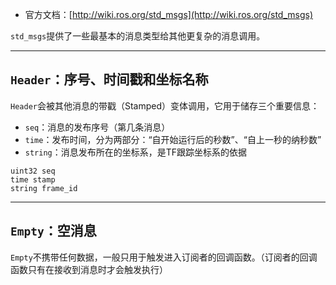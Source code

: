 + 官方文档：[http://wiki.ros.org/std_msgs](http://wiki.ros.org/std_msgs)

`std_msgs`提供了一些最基本的消息类型给其他更复杂的消息调用。

---

## `Header`：序号、时间戳和坐标名称

`Header`会被其他消息的带戳（Stamped）变体调用，它用于储存三个重要信息：

+ `seq`：消息的发布序号（第几条消息）
+ `time`：发布时间，分为两部分：“自开始运行后的秒数”、“自上一秒的纳秒数”
+ `string`：消息发布所在的坐标系，是TF跟踪坐标系的依据

```msg
uint32 seq
time stamp
string frame_id
```

---

## `Empty`：空消息

`Empty`不携带任何数据，一般只用于触发进入订阅者的回调函数。（订阅者的回调函数只有在接收到消息时才会触发执行）